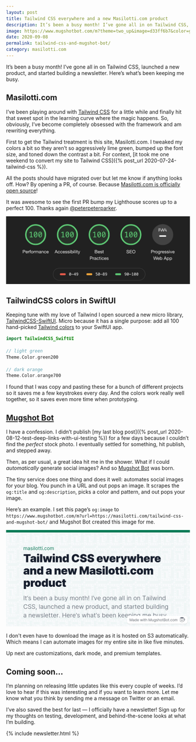 ```yaml
---
layout: post
title: Tailwind CSS everywhere and a new Masilotti.com product
description: It’s been a busy month! I’ve gone all in on Tailwind CSS, launched a new product, and started building a newsletter. Here’s what’s been keeping me busy.
image: https://www.mugshotbot.com/m?theme=two_up&image=d33ff6b7&color=green&url=https://masilotti.com/tailwind-css-and-mugshot-bot
date: 2020-09-08
permalink: tailwind-css-and-mugshot-bot/
category: masilotti.com
---
```


It’s been a busy month! I’ve gone all in on Tailwind CSS, launched a new product, and started building a newsletter. Here’s what’s been keeping me busy.

## Masilotti.com
I’ve been playing around with [Tailwind CSS](https://tailwindcss.com) for a little while and finally hit that sweet spot in the learning curve where the magic happens. So, obviously, I’ve become completely obsessed with the framework and am rewriting everything.

First to get the Tailwind treatment is this site, Masilotti.com. I tweaked my colors a bit so they aren’t so aggressively lime green, bumped up the font size, and toned down the contrast a bit.  For context, [it took me one weekend to convert my site to Tailwind CSS]({% post_url 2020-07-24-tailwind-css %}).

All the posts should have migrated over but let me know if anything looks off. How? By opening a PR, of course. Because [Masilotti.com is officially open source](https://github.com/joemasilotti/masilotti.com-tailwind)!

It was awesome to see the first PR bump my Lighthouse scores up to a perfect 100. Thanks again [@peterpeterparker](https://github.com/peterpeterparker).

![Perfect 100 scores on Lighthouse](/images/lighthouse-100s.png)

## TailwindCSS colors in SwiftUI

Keeping tune with my love of Tailwind I open sourced a new micro library, [TailwindCSS-SwiftUI](https://github.com/joemasilotti/TailwindCSS-SwiftUI). Micro because it has a single purpose: add all 100 hand-picked [Tailwind colors](https://tailwindcss.com/docs/customizing-colors#default-color-palette) to your SwiftUI app.

```swift
import TailwindCSS_SwiftUI

// light green
Theme.Color.green200

// dark orange
Theme.Color.orange700
```

I found that I was copy and pasting these for a bunch of different projects so it saves me a few keystrokes every day. And the colors work really well together, so it saves even more time when prototyping.

## [Mugshot Bot](https://www.mugshotbot.com)

I have a confession. I didn’t publish [my last blog post]({% post_url 2020-08-12-test-deep-links-with-ui-testing %}) for a few days because I couldn’t find the _perfect_ stock photo. I eventually settled for something, hit publish, and stepped away.

Then, as per usual, a great idea hit me in the shower. What if I could *automatically* generate social images? And so [Mugshot Bot](https://www.mugshotbot.com) was born.

The tiny service does one thing and does it well: automates social images for your blog. You punch in a URL and out pops an image. It scrapes the `og:title` and `og:description`, picks a color and pattern, and out pops your image.

Here’s an example. I set this page’s  `og:image` to `https://www.mugshotbot.com/m?url=https://masilotti.com/tailwind-css-and-mugshot-bot/` and Mugshot Bot created this image for me.

<img src="/images/mugshot-bot-example.jpeg" alt="Mugshot Bot example image for this post" class="rounded shadow-lg"/>

I don't even have to download the image as it is hosted on S3 automatically. Which means I can automate images for my entire site in like five minutes.

Up next are customizations, dark mode, and premium templates.

## Coming soon…

I’m planning on releasing little updates like this every couple of weeks. I’d love to hear if this was interesting and if you want to learn more. Let me know what you think by sending me a message on Twitter or an email.

I’ve also saved the best for last — I officially have a newsletter! Sign up for my thoughts on testing, development, and behind-the-scene looks at what I’m building.

{% include newsletter.html %}
